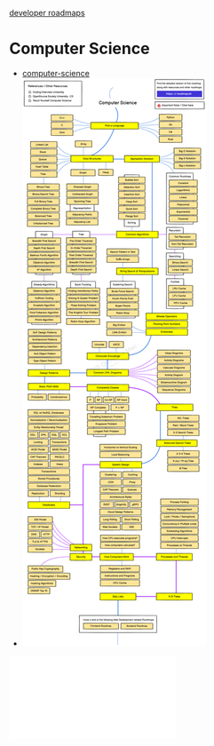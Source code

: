 


[developer roadmaps](https://github.com/kamranahmedse/developer-roadmap)




# Computer Science

- [computer-science](https://roadmap.sh/computer-science)
- ![attachments/computer-science_00.png](attachments/computer-science_00.png)


![attachments/computer-science.pdf](attachments/computer-science.pdf)



